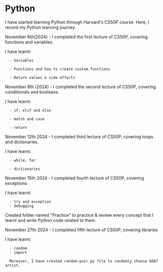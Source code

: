 # Python 

I have started learning Python through Harvard's CS50P course. Here, I record my Python learning journey. 

November 6th(2024) - I completed the first lecture of CS50P, covering functions and variables. 

I have learnt: 

      - Variables 
      
      - Functions and how to create custom functions

      - Return values & side effects

November 8th (2024) - I completed the second lecture of CS50P, covering conditionals and booleans.

I have learnt: 

      - if, elif and else
      
      - match and case 

      - return


November 12th 2024 - I completed third lecture of CS50P, covering loops and dictionaries.

I have learnt:

      - while, for

      - dictionaries

November 15th 2024 - I completed fourth lecture of CS50P, covering exceptions

I have learnt:

      - try and exception
      - debugging


Created folder named "Practice" to practice & review every concept that I learnt and write Python code related to them.

November 27th 2024 - I completed fifth lecture of CS50P, covering libraries

I have learnt: 

      - random
      - import

      Moreover, I have created random-pair.py file to randomly choose GOAT artist. 